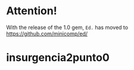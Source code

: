 # Attention!

With the release of the 1.0 gem, `Ed.` has moved to https://github.com/minicomp/ed/
# insurgencia2punto0

